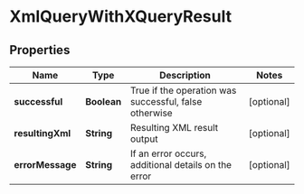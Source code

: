 
# XmlQueryWithXQueryResult

## Properties
Name | Type | Description | Notes
------------ | ------------- | ------------- | -------------
**successful** | **Boolean** | True if the operation was successful, false otherwise |  [optional]
**resultingXml** | **String** | Resulting XML result output |  [optional]
**errorMessage** | **String** | If an error occurs, additional details on the error |  [optional]



